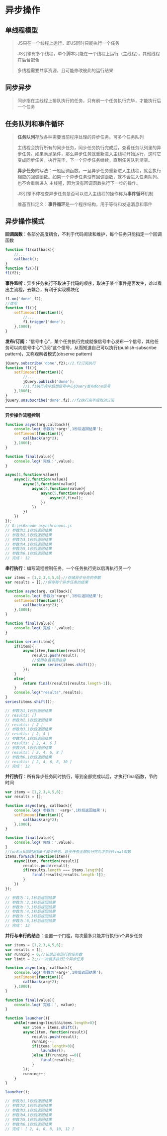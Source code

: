 # 异步操作

## 单线程模型

> JS只在一个线程上运行，即JS同时只能执行一个任务
>
> JS引擎有多个线程，单个脚本只能在一个线程上运行（主线程），其他线程在后台配合
>
> 多线程需要共享资源，且可能修改彼此的运行结果

## 同步异步

> 同步指在主线程上排队执行的任务，只有前一个任务执行完毕，才能执行后一个任务

## 任务队列和事件循环

> **任务队列**存放各种需要当前程序处理的异步任务。可多个任务队列
>
> 主线程会执行所有的同步任务，同步任务执行完成后，查看任务队列里的异步任务。如果满足条件，那么异步任务就重新进入主线程开始运行，这时它变成同步任务。执行完毕，下一个异步任务继续。直到任务队列清空。
>
> **异步任务**的写法：一般回调函数。一旦异步任务重新进入主线程，就会执行相应的回调函数。如果一个异步任务没有回调函数，就不会进入任务队列。也不会重新进入 主线程，因为没有回调函数执行下一步的操作。
>
> JS引擎不停检查异步任务是否可以进入主线程的操作称为**事件循环**机制
>
> 维基百科定义：**事件循环**是一个程序结构，用于等待和发送消息和事件

## 异步操作模式

**回调函数**：各部分高度耦合，不利于代码阅读和维护，每个任务只能指定一个回调函数

```javascript
function f1(callback){
    //...
    callback();
}
function f2(){}
f1(f2);
```

**事件监听**：异步任务执行不取决于代码的顺序，取决于某个事件是否发生，难以看出主流程，去耦合，有利于实现模块化

```javascript
f1.on('done',f2);
//改写
function f1(){
    setTimeout(function(){
        //...
        f1.trigger('done');
    },1000);
}
```

**发布/订阅**：“信号中心”，某个任务执行完成就像信号中心发布一个信号，其他任务可以向信号中心“订阅”这个信号，从而知道自己可以执行(publish-subscribe pattern)，又称观察者模式(observe pattern)

```javascript
jQuery.subscribe('done',f2);//2.f2订阅执行
function f1(){
    setTimeout(function(){
        //...
        jQuery.publish('done');	
        //1.f1执行完毕后想信号中心jQuery发布done信号
    },1000);
}
jQuery.unsubscribe('done',f2);//f2执行完毕后取消订阅
```

****

**异步操作流程控制**

```javascript
function async(arg,callback){
	console.log('参数为'+arg+',1秒后返回结果');
	setTimeout(function(){
		callback(arg*2);
	},1000);
}

function final(value){
	console.log('完成：',value);
}

async(1,function(value){
	async(2,function(value){
		async(3,function(value){
			async(4,function(value){
				async(5,function(value){
					async(6,final);
				})
			})
		})
	})
});
// G:\es6>node asynchronous.js
// 参数为1,1秒后返回结果
// 参数为2,1秒后返回结果
// 参数为3,1秒后返回结果
// 参数为4,1秒后返回结果
// 参数为5,1秒后返回结果
// 参数为6,1秒后返回结果
// 完成： 12
```

**串行执行**：编写流程控制任务，一个任务执行完以后再执行另一个

```javascript
var items = [1,2,3,4,5,6];//存储异步任务的参数
var results = [];//保存每个异步任务的结果

function async(arg, callback){
	console.log('参数为'+arg+',1秒后返回结果');
	setTimeout(function(){
		callback(arg*2);
	},1000);
}

function final(value){
	console.log('完成：',value);
}

function series(item){
	if(item){
		async(item,function(result){
			results.push(result);
            //使用队首调用自身
			return series(items.shift());
		});
	}
	else{
		return final(results[results.length-1]);
	}
	console.log("results",results);
}
series(items.shift());

// 参数为1,1秒后返回结果
// results: []
// 参数为2,1秒后返回结果
// results: [ 2 ]
// 参数为3,1秒后返回结果
// results: [ 2, 4 ]
// 参数为4,1秒后返回结果
// results: [ 2, 4, 6 ]
// 参数为5,1秒后返回结果
// results: [ 2, 4, 6, 8 ]
// 参数为6,1秒后返回结果
// results: [ 2, 4, 6, 8, 10 ]
// 完成： 12
```

**并行执行**：所有异步任务同时执行，等到全部完成以后，才执行final函数，节约时间

```javascript
var items = [1,2,3,4,5,6];
var results = [];

function async(arg, callback){
	console.log('参数为：'+arg+',1秒后返回结果');
	setTimeout(function(){
		callback(arg*2);
	},1000);
}

function final(value){
	console.log('完成：',value);
}
//forEach同时发起6个异步任务，异步任务全部执行完后才执行final函数
items.forEach(function(item){
	async(item, function(result){
		results.push(result);
		if(results.length === items.length){
			final(results[results.length-1]);
		}
	})
});

// 参数为：1,1秒后返回结果
// 参数为：2,1秒后返回结果
// 参数为：3,1秒后返回结果
// 参数为：4,1秒后返回结果
// 参数为：5,1秒后返回结果
// 参数为：6,1秒后返回结果
// 完成： 12
```

**并行与串行的结合**：设置一个门槛，每次最多只能并行执行n个异步任务

```javascript
var items = [1,2,3,4,5,6];
var results = [];
var running = 0;//记录正在运行的任务数
var limit = 2;//一次最多执行2个异步任务

function async(arg, callback){
	console.log('参数为'+arg+',1秒后返回结果');
	setTimeout(function(){
		callback(arg*2);
	},1000);
}

function final(value){
	console.log('完成：', value);
}

function launcher(){
	while(running<limit&&items.length>0){
		var item = items.shift();
		async(item, function(result){
			results.push(result);
			running--;
			if(items.length>0){
				launcher();
			}else if(running ==0){
				final(results);
			}
		});
		running++;
	}
}

launcher();

// 参数为1,1秒后返回结果
// 参数为2,1秒后返回结果
// 参数为3,1秒后返回结果
// 参数为4,1秒后返回结果
// 参数为5,1秒后返回结果
// 参数为6,1秒后返回结果
// 完成： [ 2, 4, 6, 8, 10, 12 ]
```

